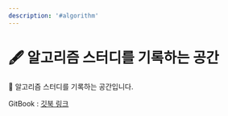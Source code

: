 ```yaml
---
description: '#algorithm'
---
```


# 🖋 알고리즘 스터디를 기록하는 공간

📒 알고리즘 스터디를 기록하는 공간입니다.

GitBook : [깃북 링크](https://app.gitbook.com/s/YwkgwpgBRNbfSIUgm1CG/)


